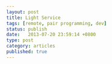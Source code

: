 ```yaml
---
layout: post
title: Light Service
tags: [remote, pair programming, dev]
status: publish
date:   2013-07-20 23:59:14 +0800
type: post
category: articles
published: true
---
```



